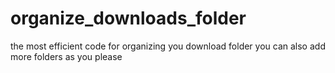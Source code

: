 # organize_downloads_folder
the most efficient code for organizing you  download folder you can also add more folders as you please
